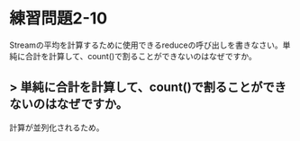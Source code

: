 # 練習問題2-10

Stream<Double>の平均を計算するために使用できるreduceの呼び出しを書きなさい。単純に合計を計算して、count()で割ることができないのはなぜですか。

## > 単純に合計を計算して、count()で割ることができないのはなぜですか。

計算が並列化されるため。
